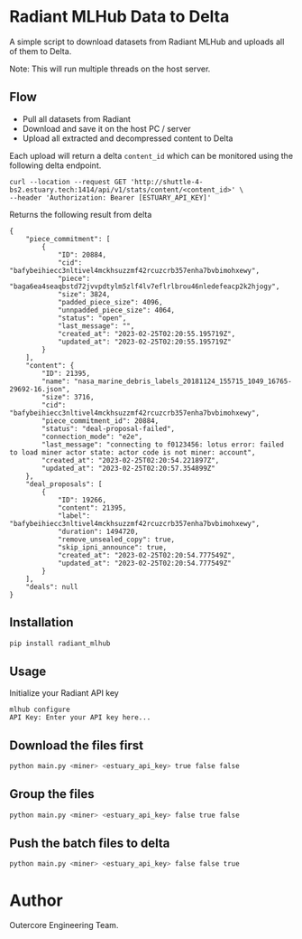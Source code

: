 # Radiant MLHub Data to Delta

A simple script to download datasets from Radiant MLHub and uploads all of them to Delta.

Note: This will run multiple threads on the host server. 

## Flow
- Pull all datasets from Radiant
- Download and save it on the host PC / server
- Upload all extracted and decompressed content to Delta

Each upload will return a delta `content_id` which can be monitored using the following delta endpoint.
```
curl --location --request GET 'http://shuttle-4-bs2.estuary.tech:1414/api/v1/stats/content/<content_id>' \
--header 'Authorization: Bearer [ESTUARY_API_KEY]'
```

Returns the following result from delta

```
{
    "piece_commitment": [
        {
            "ID": 20884,
            "cid": "bafybeihiecc3nltivel4mckhsuzzmf42rcuzcrb357enha7bvbimohxewy",
            "piece": "baga6ea4seaqbstd72jvvpdtylm5zlf4lv7eflrlbrou46nledefeacp2k2hjogy",
            "size": 3824,
            "padded_piece_size": 4096,
            "unnpadded_piece_size": 4064,
            "status": "open",
            "last_message": "",
            "created_at": "2023-02-25T02:20:55.195719Z",
            "updated_at": "2023-02-25T02:20:55.195719Z"
        }
    ],
    "content": {
        "ID": 21395,
        "name": "nasa_marine_debris_labels_20181124_155715_1049_16765-29692-16.json",
        "size": 3716,
        "cid": "bafybeihiecc3nltivel4mckhsuzzmf42rcuzcrb357enha7bvbimohxewy",
        "piece_commitment_id": 20884,
        "status": "deal-proposal-failed",
        "connection_mode": "e2e",
        "last_message": "connecting to f0123456: lotus error: failed to load miner actor state: actor code is not miner: account",
        "created_at": "2023-02-25T02:20:54.221897Z",
        "updated_at": "2023-02-25T02:20:57.354899Z"
    },
    "deal_proposals": [
        {
            "ID": 19266,
            "content": 21395,
            "label": "bafybeihiecc3nltivel4mckhsuzzmf42rcuzcrb357enha7bvbimohxewy",
            "duration": 1494720,
            "remove_unsealed_copy": true,
            "skip_ipni_announce": true,
            "created_at": "2023-02-25T02:20:54.777549Z",
            "updated_at": "2023-02-25T02:20:54.777549Z"
        }
    ],
    "deals": null
}
```

## Installation
```bash
pip install radiant_mlhub
```

## Usage
Initialize your Radiant API key
```
mlhub configure
API Key: Enter your API key here...
```

## Download the files first
```bash
python main.py <miner> <estuary_api_key> true false false
```

## Group the files
```bash
python main.py <miner> <estuary_api_key> false true false
```

## Push the batch files to delta
```bash
python main.py <miner> <estuary_api_key> false false true
```

# Author
Outercore Engineering Team.
